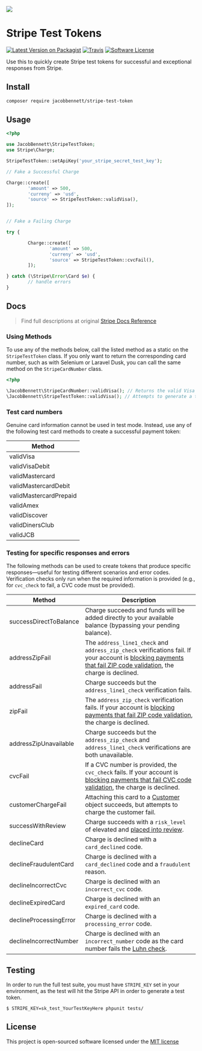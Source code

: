 ![](https://raw.githubusercontent.com/JacobBennett/StripeTestToken/master/stripetesttoken-01.jpg)

# Stripe Test Tokens
[![Latest Version on Packagist](https://img.shields.io/packagist/v/jacobbennett/stripe-test-token.svg?maxAge=2592000?style=flat-square)](https://packagist.org/packages/jacobbennett/stripe-test-token)
[![Travis](https://img.shields.io/travis/JacobBennett/StripeTestToken.svg?maxAge=2592000?style=flat-square)](https://travis-ci.org/JacobBennett/StripeTestToken)
[![Software License](https://img.shields.io/badge/license-MIT-brightgreen.svg?style=flat-square)](LICENSE)

Use this to quickly create Stripe test tokens for successful and exceptional responses from Stripe.

## Install
```bash
composer require jacobbennett/stripe-test-token
```

## Usage
```php
<?php

use JacobBennett\StripeTestToken;
use Stripe\Charge;

StripeTestToken::setApiKey('your_stripe_secret_test_key');

// Fake a Successful Charge

Charge::create([
        'amount' => 500,
        'curreny' => 'usd',
        'source' => StripeTestToken::validVisa(),
]);


// Fake a Failing Charge

try {

        Charge::create([
                'amount' => 500,
                'curreny' => 'usd',
                'source' => StripeTestToken::cvcFail(),
        ]);

} catch (\Stripe\Error\Card $e) {
        // handle errors
}

```

## Docs 

> Find full descriptions at original [Stripe Docs Reference](https://stripe.com/docs/testing#cards)

### Using Methods

To use any of the methods below, call the listed method as a static on the `StripeTestToken` class. If you only want to return the corresponding card number, such as with Selenium or Laravel Dusk, you can call the same method on the `StripeCardNumber` class.

```php
<?php 

\JacobBennett\StripeCardNumber::validVisa(); // Returns the valid Visa card number 4012888888881881
\JacobBennett\StripeTestToken::validVisa(); // Attempts to generate a token against the Stripe API for a valid Visa card
```

### Test card numbers
Genuine card information cannot be used in test mode. Instead, use any of the following test card methods to create a successful payment token:

| Method |
| --- |
| validVisa |
| validVisaDebit |
| validMastercard |
| validMastercardDebit |
| validMastercardPrepaid |
| validAmex |
| validDiscover |
| validDinersClub |
| validJCB |

### Testing for specific responses and errors

The following methods can be used to create tokens that produce specific responses—useful for testing different scenarios and error codes. Verification checks only run when the required information is provided (e.g., for `cvc_check` to fail, a CVC code must be provided).

| Method | Description |
| --- | --- |
| successDirectToBalance | Charge succeeds and funds will be added directly to your available balance (bypassing your pending balance). |
| addressZipFail | The `address_line1_check` and `address_zip_check` verifications fail. If your account is [blocking payments that fail ZIP code validation](https://stripe.com/docs/radar/rules#traditional-bank-checks), the charge is declined. |
| addressFail | Charge succeeds but the `address_line1_check` verification fails. |
| zipFail | The `address_zip_check` verification fails. If your account is [blocking payments that fail ZIP code validation](https://stripe.com/docs/radar/rules#traditional-bank-checks), the charge is declined. |
| addressZipUnavailable | Charge succeeds but the `address_zip_check` and `address_line1_check` verifications are both unavailable. |
| cvcFail | If a CVC number is provided, the `cvc_check` fails. If your account is [blocking payments that fail CVC code validation](https://stripe.com/docs/radar/rules#traditional-bank-checks), the charge is declined. |
| customerChargeFail | Attaching this card to a [Customer](https://stripe.com/docs/api#customer_object) object succeeds, but attempts to charge the customer fail. |
| successWithReview | Charge succeeds with a `risk_level` of elevated and [placed into review](https://stripe.com/docs/radar/review). |
| declineCard | Charge is declined with a `card_declined` code. |
| declineFraudulentCard | Charge is declined with a `card_declined` code and a `fraudulent` reason. |
| declineIncorrectCvc | Charge is declined with an `incorrect_cvc` code. |
| declineExpiredCard | Charge is declined with an `expired_card` code. |
| declineProcessingError | Charge is declined with a `processing_error` code. |
| declineIncorrectNumber | Charge is declined with an `incorrect_number` code as the card number fails the [Luhn check](https://en.wikipedia.org/wiki/Luhn_algorithm). |

## Testing

In order to run the full test suite, you must have `STRIPE_KEY` set in your environment, as the test will hit the Stripe API in order to generate a test token.

```
$ STRIPE_KEY=sk_test_YourTestKeyHere phpunit tests/
```

## License

This project is open-sourced software licensed under the [MIT license](http://opensource.org/licenses/MIT)
